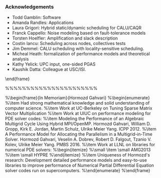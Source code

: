 ### Acknowledgements

- Todd Gamblin: Software
- Amanda Randles: Applications
- Laura Grigori: Hybrid static/dynamic scheduling for CALU/CAQR
- Franck Cappello: Noise modeling based on fault-tolerance models
- Torsten Hoelfler: Amplification and slack description
- Costin Iancu: Scheduling across nodes, collectives tests
- Jim Demmel: CALU scheduling with locality-sensitive scheduling.
- Micheal Heath: formalization of performance models and theoretical analysis
- Kathy Yelick: UPC input, one-sided PGAS
- Kaushik Datta: Colleague at USC/ISI.

\end{frame}

%%%%%%%%%%%%%%%%%%%%%%


%\begin{frame}{In Memoriam}{Hormozd Gahvari}
%\begin{enumerate}
%\item Had strong mathematical knowledge and solid understanding of computer science.
%\item Work at UC-Berkeley on Tuning Sparse Matrix Vector Multiplication
%\item Work at UIUC on performance modeling for PDE solver codes: 
%\item Modeling the Performance of an Algebraic Multigrid Cycle Using Hybrid MPI/OpenMP. Hormozd Gahvari, William D. Gropp, Kirk E. Jordan, Martin Schulz, Ulrike Meier Yang. ICPP 2012.
%\item A Performance Model for Allocating the Parallelism in a Multigrid-in-Time Solver. Hormozd Gahvari, Veselin A. Dobrev, Robert D. Falgout, Tzanio V. Kolev, Ulrike Meier Yang. PMBS 2016. 
%\item Work at LLNL on libraries for numerical PDE solvers: 
%\begin{itemize}
%\small \item \small AMG2013 
%\item \small HYPRE
%\end{itemize}
%\item Uniqueness of Hormozd's research: Development detailed performance models and easy-to-use libraries to improve performance of Numerical Partial Differential Equation solver codes run on supercomputers. 
%\end{enumerate}
%\end{frame} 
